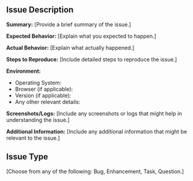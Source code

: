 ## Issue Description

**Summary:**
[Provide a brief summary of the issue.]

**Expected Behavior:**
[Explain what you expected to happen.]

**Actual Behavior:**
[Explain what actually happened.]

**Steps to Reproduce:**
[Include detailed steps to reproduce the issue.]

**Environment:**

- Operating System:
- Browser (if applicable):
- Version (if applicable):
- Any other relevant details:

**Screenshots/Logs:**
[Include any screenshots or logs that might help in understanding the issue.]

**Additional Information:**
[Include any additional information that might be relevant to the issue.]

## Issue Type

[Choose from any of the following: Bug, Enhancement, Task, Question.]

